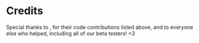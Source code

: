# Credits
Special thanks to , for their code contributions listed above, and to everyone else who helped, including all of our beta testers! <3
